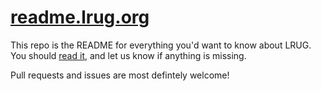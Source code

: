 # [readme.lrug.org](http://readme.lrug.org)

This repo is the README for everything you'd want to know about LRUG.  You should [read it](http://readme.lrug.org), and let us know if anything is missing.

Pull requests and issues are most defintely welcome!
